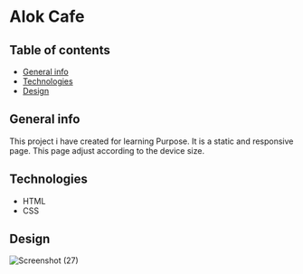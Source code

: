 # Alok Cafe
## Table of contents
* [General info](#general-info)
* [Technologies](#technologies)
* [Design](#design)
## General info
This project i have created for learning Purpose. It is a static and responsive page. This page adjust according to the device size.
## Technologies
* HTML
* CSS
## Design
![Screenshot (27)](https://user-images.githubusercontent.com/68586103/88279290-72a07080-cd01-11ea-9b32-5e6749229008.png)

